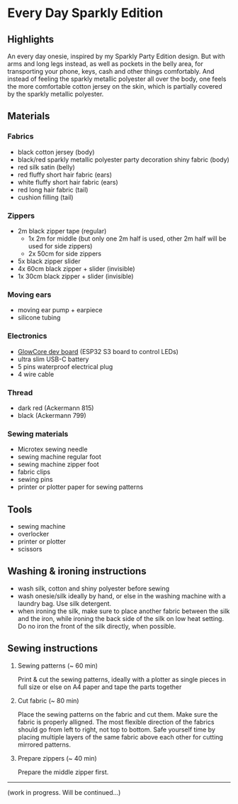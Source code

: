 # Every Day Sparkly Edition

## Highlights
An every day onesie, inspired by my Sparkly Party Edition design. But with arms and long legs instead, as well as pockets in the belly area, for transporting your phone, keys, cash and other things comfortably. And instead of feeling the sparkly metallic polyester all over the body, one feels the more comfortable cotton jersey on the skin, which is partially covered by the sparkly metallic polyester.

## Materials
### Fabrics
- black cotton jersey (body)
- black/red sparkly metallic polyester party decoration shiny fabric (body)
- red silk satin (belly)
- red fluffy short hair fabric (ears)
- white fluffy short hair fabric (ears)
- red long hair fabric (tail)
- cushion filling (tail)

### Zippers
- 2m black zipper tape (regular)
    - 1x 2m for middle (but only one 2m half is used, other 2m half will be used for side zippers)
    - 2x 50cm for side zippers
- 5x black zipper slider
- 4x 60cm black zipper + slider (invisible)
- 1x 30cm black zipper + slider (invisible)

### Moving ears
- moving ear pump + earpiece
- silicone tubing

### Electronics
- [GlowCore dev board](https://glowcore.glowingkitty.com) (ESP32 S3 board to control LEDs)
- ultra slim USB-C battery
- 5 pins waterproof electrical plug
- 4 wire cable

### Thread
- dark red (Ackermann 815)
- black (Ackermann 799)

### Sewing materials
- Microtex sewing needle
- sewing machine regular foot
- sewing machine zipper foot
- fabric clips
- sewing pins
- printer or plotter paper for sewing patterns

## Tools
- sewing machine
- overlocker
- printer or plotter
- scissors

## Washing & ironing instructions
- wash silk, cotton and shiny polyester before sewing
- wash onesie/silk ideally by hand, or else in the washing machine with a laundry bag. Use silk detergent.
- when ironing the silk, make sure to place another fabric between the silk and the iron, while ironing the back side of the silk on low heat setting. Do no iron the front of the silk directly, when possible.

## Sewing instructions

1. Sewing patterns (~ 60 min)

    Print & cut the sewing patterns, ideally with a plotter as single pieces in full size or else on A4 paper and tape the parts together

2. Cut fabric (~ 80 min)

    Place the sewing patterns on the fabric and cut them. Make sure the fabric is properly alligned. The most flexible direction of the fabrics should go from left to right, not top to bottom. Safe yourself time by placing multiple layers of the same fabric above each other for cutting mirrored patterns.

3. Prepare zippers (~ 40 min)

    Prepare the middle zipper first.


--- 
(work in progress. Will be continued...)
